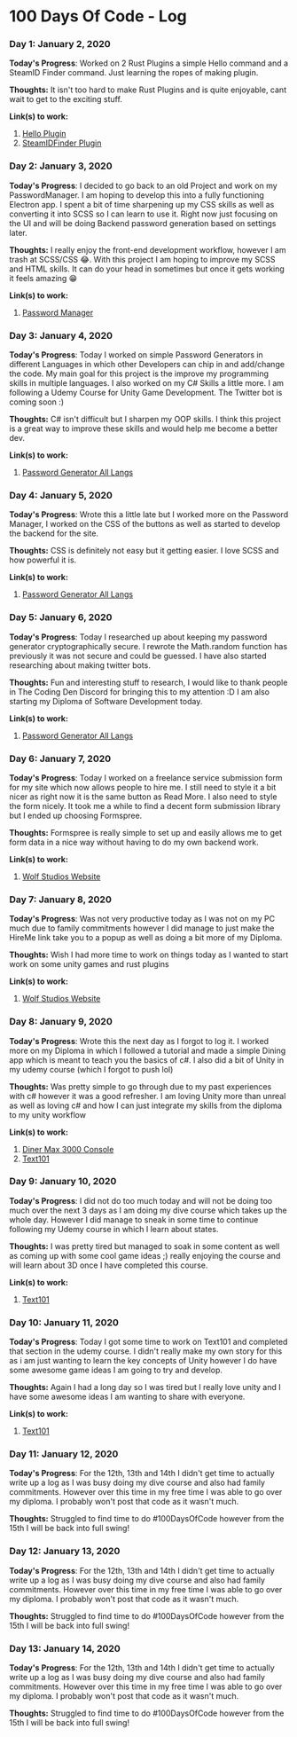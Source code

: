 # 100 Days Of Code - Log

### Day 1: January 2, 2020
**Today's Progress**: Worked on 2 Rust Plugins a simple Hello command and a SteamID Finder command. Just learning the ropes of making plugin.

**Thoughts:** It isn't too hard to make Rust Plugins and is quite enjoyable, cant wait to get to the exciting stuff.

**Link(s) to work:** 
1. [Hello Plugin](https://github.com/Wolfleader101/RustTestPlugin)
2. [SteamIDFinder Plugin](https://github.com/Wolfleader101/SteamIDFinder)


### Day 2: January 3, 2020
**Today's Progress**: I decided to go back to an old Project and work on my PasswordManager. I am hoping to develop this into a fully functioning Electron app. I spent a bit of time sharpening up my CSS skills as well as converting it into SCSS so I can learn to use it. Right now just focusing on the UI and will be doing Backend password generation based on settings later.

**Thoughts:** I really enjoy the front-end development workflow, however I am trash at SCSS/CSS 😂. With this project I am hoping to improve my SCSS and HTML skills. It can do your head in sometimes but once it gets working it feels amazing 😁

**Link(s) to work:** 
1. [Password Manager](https://github.com/Wolfleader101/PasswordManager)


### Day 3: January 4, 2020
**Today's Progress**: Today I worked on simple Password Generators in different Languages in which other Developers can chip in and add/change the code. My main goal for this project is the improve my programming skills in multiple languages. 
I also worked on my C# Skills a little more. I am following a Udemy Course for Unity Game Development. The Twitter bot is coming soon :)

**Thoughts:** C# isn't difficult but I sharpen my OOP skills. I think this project is a great way to improve these skills and would help me become a better dev.

**Link(s) to work:** 
1. [Password Generator All Langs](https://github.com/Wolfleader101/Password-Generator-All-Langs)

### Day 4: January 5, 2020
**Today's Progress**: Wrote this a little late but I worked more on the Password Manager, I worked on the CSS of the buttons as well as started to develop the backend for the site.

**Thoughts:** CSS is definitely not easy but it getting easier. I love SCSS and how powerful it is.

**Link(s) to work:** 
1. [Password Generator All Langs](https://github.com/Wolfleader101/Password-Generator-All-Langs)


### Day 5: January 6, 2020
**Today's Progress**: Today I researched up about keeping my password generator cryptographically secure. I rewrote the Math.random function has previously it was not secure and could be guessed. I have also started researching about making twitter bots.

**Thoughts:** Fun and interesting stuff to research, I would like to thank people in The Coding Den Discord for bringing this to my attention :D 
I am also starting my Diploma of Software Development today.

**Link(s) to work:** 
1. [Password Generator All Langs](https://github.com/Wolfleader101/Password-Generator-All-Langs)

### Day 6: January 7, 2020
**Today's Progress**: Today I worked on a freelance service submission form for my site which now allows people to hire me. I still need to style it a bit nicer as right now it is the same button as Read More. I also need to style the form nicely. It took me a while to find a decent form submission library but I ended up choosing Formspree.

**Thoughts:** Formspree is really simple to set up and easily allows me to get form data in a nice way without having to do my own backend work.

**Link(s) to work:** 
1. [Wolf Studios Website](https://github.com/Wolfleader101/Wolfleader101.github.io)

### Day 7: January 8, 2020
**Today's Progress**: Was not very productive today as I was not on my PC much due to family commitments however I did manage to just make the HireMe link take you to a popup as well as doing a bit more of my Diploma.

**Thoughts:** Wish I had more time to work on things today as I wanted to start work on some unity games and rust plugins

**Link(s) to work:** 
1. [Wolf Studios Website](https://github.com/Wolfleader101/Wolfleader101.github.io)

### Day 8: January 9, 2020
**Today's Progress**: Wrote this the next day as I forgot to log it. I worked more on my Diploma in which I followed a tutorial and made a simple Dining app which is meant to teach you the basics of c#. I also did a bit of Unity in my udemy course (which I forgot to push lol)

**Thoughts:** Was pretty simple to go through due to my past experiences with c# however it was a good refresher. I am loving Unity more than unreal as well as loving c# and how I can just integrate my skills from the diploma to my unity workflow

**Link(s) to work:** 
1. [Diner Max 3000 Console](https://github.com/Wolfleader101/DinerMax3000Console)
2. [Text101](https://github.com/Wolfleader101/Text101)

### Day 9: January 10, 2020
**Today's Progress**: I did not do too much today and will not be doing too much over the next 3 days as I am doing my dive course which takes up the whole day. However I did manage to sneak in some time to continue following my Udemy course in which I learn about states.

**Thoughts:** I was pretty tired but managed to soak in some content as well as coming up with some cool game ideas ;) really enjoying the course and will learn about 3D once I have completed this course.

**Link(s) to work:** 
1. [Text101](https://github.com/Wolfleader101/Text101)

### Day 10: January 11, 2020
**Today's Progress**: Today I got some time to work on Text101 and completed that section in the udemy course. I didn't really make my own story for this as i am just wanting to learn the key concepts of Unity however I do have some awesome game ideas I am going to try and develop.

**Thoughts:** Again I had a long day so I was tired but I really love unity and I have some awesome ideas I am wanting to share with everyone.

**Link(s) to work:** 
1. [Text101](https://github.com/Wolfleader101/Text101)

### Day 11: January 12, 2020
**Today's Progress**: For the 12th, 13th and 14th I didn't get time to actually write up a log as I was busy doing my dive course and also had family commitments. However over this time in my free time I was able to go over my diploma. I probably won't post that code as it wasn't much.

**Thoughts:** Struggled to find time to do #100DaysOfCode however from the 15th I will be back into full swing!

### Day 12: January 13, 2020
**Today's Progress**: For the 12th, 13th and 14th I didn't get time to actually write up a log as I was busy doing my dive course and also had family commitments. However over this time in my free time I was able to go over my diploma. I probably won't post that code as it wasn't much.

**Thoughts:** Struggled to find time to do #100DaysOfCode however from the 15th I will be back into full swing!

### Day 13: January 14, 2020
**Today's Progress**: For the 12th, 13th and 14th I didn't get time to actually write up a log as I was busy doing my dive course and also had family commitments. However over this time in my free time I was able to go over my diploma. I probably won't post that code as it wasn't much.

**Thoughts:** Struggled to find time to do #100DaysOfCode however from the 15th I will be back into full swing!